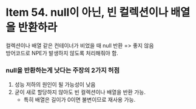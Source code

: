 # Item 54. null이 아닌, 빈 컬렉션이나 배열을 반환하라

컬렉션이나 배열 같은 컨테이너가 비었을 때 null 반환 => 좋지 않음  
방어코드로 NPE가 발생하지 않도록 처리해줘야 함.

### null을 반환하는게 낫다는 주장의 2가지 허점
1. 성능 저하의 원인이 될 가능성이 낮음
2. 굳이 새로 할당하지 않아도 빈 컬렉션이나 배열을 반환 가능.
   - 특히 배열은 길이가 0이면 불변이므로 재사용 가능.